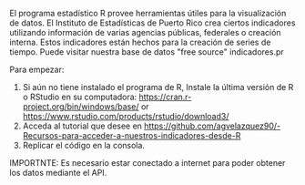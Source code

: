 El programa estadístico R provee herramientas útiles para la visualización de datos. El Instituto de Estadísticas de Puerto Rico crea ciertos indicadores utilizando información de varias agencias públicas, federales o creación interna. Estos indicadores están hechos para la creación de series de tiempo. Puede visitar nuestra base de datos "free source" indicadores.pr

Para empezar:
1. Si aún no tiene instalado el programa de R, Instale la última versión de R o RStudio en su computadora:
https://cran.r-project.org/bin/windows/base/ or https://www.rstudio.com/products/rstudio/download3/
2. Acceda al tutorial que desee en https://github.com/agvelazquez90/-Recursos-para-acceder-a-nuestros-indicadores-desde-R
3. Replicar el código en la consola. 

IMPORTNTE:
Es necesario estar conectado a internet para poder obtener los datos mediante el API.
